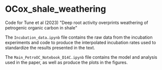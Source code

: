 # OCox_shale_weathering
Code for Tune et al (2023) "Deep root activity overprints weathering of petrogenic organic carbon in shale"

The `Incubation_data.ipynb` file contains the raw data from the incubation experiments and code to produce the interpolated incubation rates used to standardize the results presented in the text.

The `Main_PetroOC_Notebook_D14C.ipynb` file contains the model and analysis used in the paper, as well as produce the plots in the figures.
